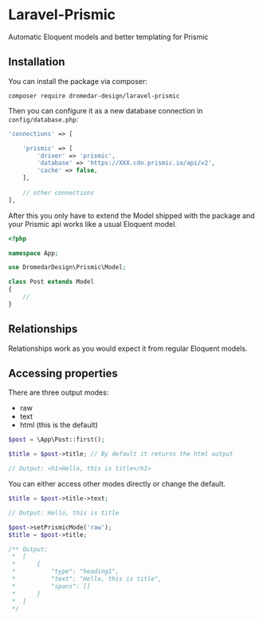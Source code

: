 # Laravel-Prismic
Automatic Eloquent models and better templating for Prismic

## Installation

You can install the package via composer:
```
composer require dromedar-design/laravel-prismic
```

Then you can configure it as a new database connection in `config/database.php`:
```php
'connections' => [

    'prismic' => [
        'driver' => 'prismic',
        'database' => 'https://XXX.cdn.prismic.io/api/v2',
        'cache' => false,
    ],
    
    // other connections
],
```

After this you only have to extend the Model shipped with the package and your Prismic api works like a usual Eloquent model.

```php
<?php

namespace App;

use DromedarDesign\Prismic\Model;

class Post extends Model
{
    //
}

```

## Relationships

Relationships work as you would expect it from regular Eloquent models.

## Accessing properties

There are three output modes:
- raw
- text
- html (this is the default)

```php
$post = \App\Post::first();

$title = $post->title; // By default it returns the html output

// Output: <h1>Hello, this is title</h1>
```

You can either access other modes directly or change the default.

```php
$title = $post->title->text;

// Output: Hello, this is title

$post->setPrismicMode('raw');
$title = $post->title;

/** Output:
 *  [
 *      {
 *          "type": "heading1",
 *          "text": "Hello, this is title",
 *          "spans": []
 *      }
 *  ]
 */
```


